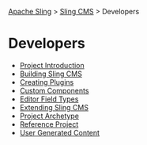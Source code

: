 <!-- Licensed to the Apache Software Foundation (ASF) under one or more contributor
	license agreements. See the NOTICE file distributed with this work for additional
	information regarding copyright ownership. The ASF licenses this file to
	you under the Apache License, Version 2.0 (the "License"); you may not use
	this file except in compliance with the License. You may obtain a copy of
	the License at http://www.apache.org/licenses/LICENSE-2.0 Unless required
	by applicable law or agreed to in writing, software distributed under the
	License is distributed on an "AS IS" BASIS, WITHOUT WARRANTIES OR CONDITIONS
	OF ANY KIND, either express or implied. See the License for the specific
	language governing permissions and limitations under the License. -->
[Apache Sling](https://sling.apache.org) > [Sling CMS](https://github.com/apache/sling-org-apache-sling-app-cms) > Developers

# Developers

* [Project Introduction](intro.md)
* [Building Sling CMS](building.md)
* [Creating Plugins](creating-plugins.md)
* [Custom Components](custom-components.md)
* [Editor Field Types](editor-field-types.md)
* [Extending Sling CMS](extending.md)
* [Project Archetype](project-archetype.md)
* [Reference Project](reference.md)
* [User Generated Content](user-generated-content.md)
